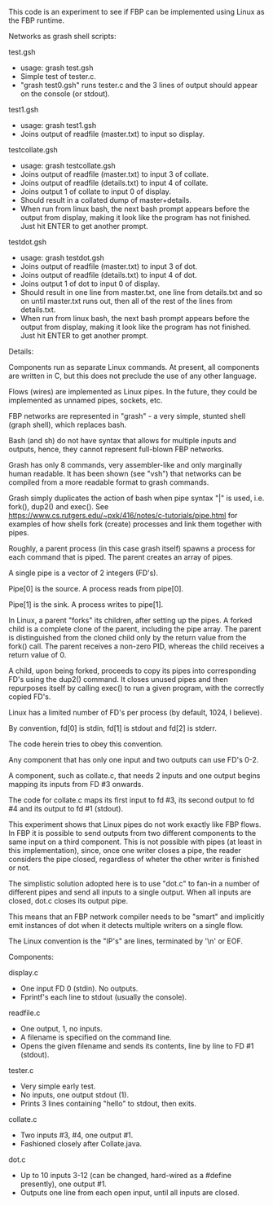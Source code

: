 This code is an experiment to see if FBP can be implemented using Linux as the FBP runtime.

Networks as grash shell scripts:

test.gsh
- usage: grash test.gsh
- Simple test of tester.c.
- "grash test0.gsh" runs tester.c and the 3 lines of output should appear on the console (or stdout).

test1.gsh
- usage: grash test1.gsh
- Joins output of readfile (master.txt) to input so display.

testcollate.gsh
- usage: grash testcollate.gsh
- Joins output of readfile (master.txt) to input 3 of collate.
- Joins output of readfile (details.txt) to input 4 of collate.
- Joins output 1 of collate to input 0 of display.
- Should result in a collated dump of master+details.
- When run from linux bash, the next bash prompt appears before the output from display, making it look like the program has not finished.  Just hit ENTER to get another prompt.

testdot.gsh
- usage: grash testdot.gsh
- Joins output of readfile (master.txt) to input 3 of dot.
- Joins output of readfile (details.txt) to input 4 of dot.
- Joins output 1 of dot to input 0 of display.
- Should result in one line from master.txt, one line from details.txt and so on until master.txt runs out, then all of the rest of the lines from details.txt.
- When run from linux bash, the next bash prompt appears before the output from display, making it look like the program has not finished.  Just hit ENTER to get another prompt.


Details:

Components run as separate Linux commands.  At present, all components are written in C, but this does not preclude the use of any other language.

Flows (wires) are implemented as Linux pipes.  In the future, they could be implemented as unnamed pipes, sockets, etc.

FBP networks are represented in "grash" - a very simple, stunted shell (graph shell), which replaces bash.

Bash (and sh) do not have syntax that allows for multiple inputs and outputs, hence, they cannot represent full-blown FBP networks.

Grash has only 8 commands, very assembler-like and only marginally human readable.  It has been shown (see "vsh") that networks can be compiled from a more readable format to grash commands.

Grash simply duplicates the action of bash when pipe syntax "|" is used, i.e. fork(), dup2() and exec().  See https://www.cs.rutgers.edu/~pxk/416/notes/c-tutorials/pipe.html for examples of how shells fork (create) processes and link them together with pipes.

Roughly, a parent process (in this case grash itself) spawns a process for each command that is piped.  The parent creates an array of pipes.

A single pipe is a vector of 2 integers (FD's).

Pipe[0] is the source.  A process reads from pipe[0].

Pipe[1] is the sink.  A process writes to pipe[1].

In Linux, a parent "forks" its children, after setting up the pipes.  A forked child is a complete clone of the parent, including the pipe array.  The parent is distinguished from the cloned child only by the return value from the fork() call.  The parent receives a non-zero PID, whereas the child receives a return value of 0.

A child, upon being forked, proceeds to copy its pipes into corresponding FD's using the dup2() command.  It closes unused pipes and then repurposes itself by calling exec() to run a given program, with the correctly copied FD's.

Linux has a limited number of FD's per process (by default, 1024, I believe).

By convention, fd[0] is stdin, fd[1] is stdout and fd[2] is stderr.

The code herein tries to obey this convention.

Any component that has only one input and two outputs can use FD's 0-2.

A component, such as collate.c, that needs 2 inputs and one output begins mapping its inputs from FD #3 onwards.

The code for collate.c maps its first input to fd #3, its second output to fd #4 and its output to fd #1 (stdout).

This experiment shows that Linux pipes do not work exactly like FBP flows.  In FBP it is possible to send outputs from two different components to the same input on a third component.  This is not possible with pipes (at least in this implementation), since, once one writer closes a pipe, the reader considers the pipe closed, regardless of wheter the other writer is finished or not.

The simplistic solution adopted here is to use "dot.c" to fan-in a number of different pipes and send all inputs to a single output.  When all inputs are closed, dot.c closes its output pipe.

This means that an FBP network compiler needs to be "smart" and implicitly emit instances of dot when it detects multiple writers on a single flow.

The Linux convention is the "IP's" are lines, terminated by '\n' or EOF.

Components:

display.c
- One input FD 0 (stdin).  No outputs.
- Fprintf's each line to stdout (usually the console).

readfile.c
- One output, 1, no inputs.
- A filename is specified on the command line.
- Opens the given filename and sends its contents, line by line to FD #1 (stdout).

tester.c
- Very simple early test.
- No inputs, one output stdout (1).
- Prints 3 lines containing "hello" to stdout, then exits.

collate.c
 - Two inputs #3, #4, one output #1.
 - Fashioned closely after Collate.java.

dot.c
 - Up to 10 inputs 3-12 (can be changed, hard-wired as a #define presently), one output #1.
 - Outputs one line from each open input, until all inputs are closed.


